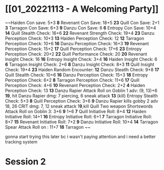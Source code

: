 # [[01_20221113 - A Welcoming Party]]
~~Haiden Con save: 5+3 **8**
Revenant Con Save: 18+5 **23**
Quill Con Save: 2+1 **3**
Tarragon Con Save: 6+3 **9**
Danzu Con Save: 6 **6**
Entropy Con Save: 10+4 **14**
Quill Stealth Check: 16+6 **22**
Revenant Strength Check: 19+4 **23**
Danzu Perception Check: 10+3 **13**
Haiden Perception Check: 12 **12**
Tarragon Perception Check: 10+6 **16**
Danzu Perception Check: 16+3 **19**
Revenant Perception Check: 15+2 **17**
Quill Perception Check: 17+6 **23**
Entropy Perception Check: 20+2 **22**
Quill Performance Check: 20 **20**
Revenant Insight Check: 16 **16**
Entropy Insight Check: 3+4 **16**
Haiden Insight Check: 6 **6**
Tarragon Insight Check: 2+6 **8**
Danzu Insight Check: 8+3 **11**
Quill Insight Check: 19+4 **23**
Haiden Random Encounter: **12**
Danzu Steatlh Check: 9+8 **17**
Quill Stealth Check: 10+6 **16**
Danzu Perception Check: 15+3 **18**
Entropy Perception Check: 6+2 **8**
Tarragon Perception Check: 11+6 **17**
Quill Perception Check: 4+6 **10**
Revenant Perception Check: 2+2 **4**
Haiden Perception Check: 13 **13**
Danzu Rapier Attack Roll on Goblin 1 adv: (9, 13)+6 **19**, hit
Danzu Rapier dmg: 7 piercing, 6 sneak attack **13** (kill)
Entropy Stealth Check: 5+3 **8**
Quill Perception Check: 3+6 **9**
Danzu Rapier kills gobby 2 adv 18, 26 CRIT dmg: 7, 12 sneak attack 1**9**,kill
Quill Two weapon Shortswords Attack Roll on Goblin 3: 3+6 **9** 1+6 **7**
Quill Initiative Roll: 8+4 **12**
Haiden Initiative Roll: 14+1 **16**
Entropy Initiative Roll: 6+1 **7**
Tarragon Initiative Roll: 8+7 **15**
Revenant Initiative Roll: 7+2 **9**
Danzu Initiative Roll: 10+4 **14**
Tarragon Spear Attack Roll on : 11+7 **18**
Tarragon ~~

gonna start trying this later bc i wasn't paying attention and i need a better tracking system

# Session 2